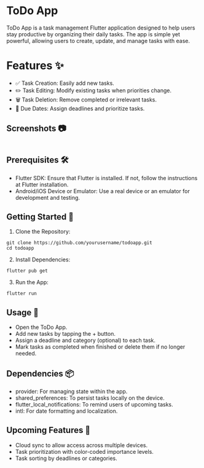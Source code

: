 
# ToDo App

ToDo App is a task management Flutter application designed to help users stay productive by organizing their daily tasks. The app is simple yet powerful, allowing users to create, update, and manage tasks with ease.




# Features ✨

* ✅ Task Creation: Easily add new tasks.
* ✏️ Task Editing: Modify existing tasks when priorities change.
* 🗑️ Task Deletion: Remove completed or irrelevant tasks.
* 📅 Due Dates: Assign deadlines and prioritize tasks.
## Screenshots 📷
<img src="">

## Prerequisites 🛠️


* Flutter SDK: Ensure that Flutter is installed. If not, follow the instructions at Flutter installation.
* Android/iOS Device or Emulator: Use a real device or an emulator for development and testing.
## Getting Started 🚀

1. Clone the Repository:

```
git clone https://github.com/yourusername/todoapp.git
cd todoapp

```

2. Install Dependencies:

```
flutter pub get

```

3. Run the App:

```
flutter run

```
## Usage 📖

* Open the ToDo App.
* Add new tasks by tapping the + button.
* Assign a deadline and category (optional) to each task.
* Mark tasks as completed when finished or delete them if no longer needed.
## Dependencies 📦


* provider: For managing state within the app.
* shared_preferences: To persist tasks locally on the device.
* flutter_local_notifications: To remind users of upcoming tasks.
* intl: For date formatting and localization.
## Upcoming Features 🔮

 * Cloud sync to allow access across multiple devices.
 * Task prioritization with color-coded importance levels.
 * Task sorting by deadlines or categories.
